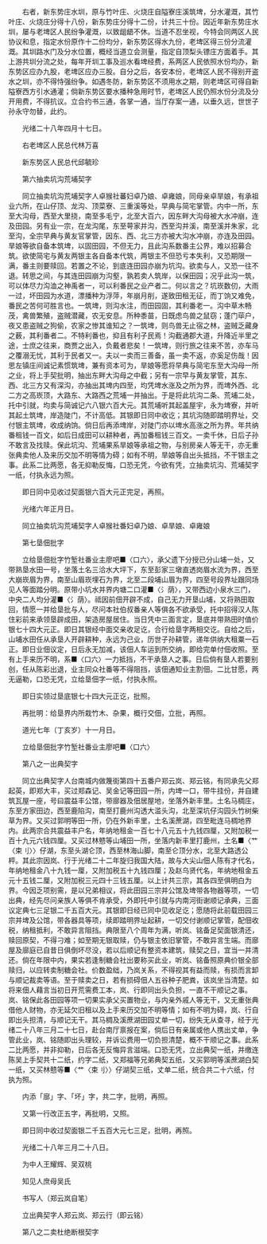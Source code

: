 <!-- { "loadSidebar": true } -->
　　右者，新东势庄水圳，原与竹叶庄、火烧庄自隘寮庄溪筑埤，分水灌溉，其竹叶庄、火烧庄分得十八份，新东势庄分得十二份，计共三十份。因近年新东势庄水圳，屡与老埤区人民纷争灌溉，以致龃龉不休。当道不忍坐视，今特会同两区人民协议和息，指定水份原作十二份均分，新东势区得水九份，老埤区得三份分流灌溉。其圳路水门及分水位置，概经当道立会测量，指定自顶梨头镖庄方面着手。其上游共圳分流之处，每年开圳工事及巡水看埤经费，系两区人民依照水份均办，新东势区应办九股，老埤区应办三股。自分之后，各安本份，老埤区人民不得别开盗水之圳，亦不得恃强纷争。如遇冬防，新东势区不须用水之期，则老埤区可得自新隘寮西方引水通灌；倘新东势区要水播种急用时节，老埤区人民仍照水份分流及分开用费，不得抗议。立合约书三通，各掌一通，当厅存案一通，以垂久远，世世子孙永守勿替，此约。

　　光绪二十八年四月十七日。

　　右老埤区人民总代林万喜

　　新东势区人民总代邱毓珍

　　第六抽卖坑沟荒埔契字

　　同立抽卖坑沟荒埔契字人卓猴社蕃妇卓乃娘、卓雍娘，同母亲卓旱娘，有承祖业六所，在山仔顶、龙沟、顶菜寮、三重溪等处，早典与简宅掌管。内中一所，东至大沟母，西至大里挠，南至多毛宁，北至大百六，因东畔大沟母被大水冲崩，连及田园。另有业一宗，在龙沟尾，东至萼家并沟，西至沟并溪，南至溪并朱家，北至沟，全宗早典与黄友官掌管，因东、西、北三方亦被大沟水冲崩，亦连及田园。旱娘等欲自备本筑埤，以固田园，不但无力，且此沟系数番主公界，难以招募合筑。欲使简宅与黄友两银主各自备本代筑，两银主不但恐亏本失利，又恐期限一满，番主则要赎回。若置之不论，到底连田园亦崩为坑沟。欲卖与人，又恐一往不退。转思之间，与其连田园崩为沟壑，孰若卖人筑岸，以保田园；况乎此沟一筑，可以体尽力沟洫之神禹者一，可以利番民之业产者二。何以言之？坑崁数仞，大雨一过，坏田园为水道，漂播种为浮萍，年崩月削，遂致田租无征，而丁饷又难免，番民之苦何可胜言也。一筑埤，则沟水注，而田园固，其利番老一。沟中草木畅茂，禽兽繁殖，盗贼潜藏，农无安息。所种黍苗，日既虑鸟兽之鼠窃；蓬门荜户，夜又患盗贼之狗偷，农家之惨其谁知之？一筑埤，则鸟兽无止宿之林，盗贼乏藏身之薮，其利番者二。不特利番也，抑且有利子民焉！沟截通郡大道，升降近半里之途，士庶之往来，商贾之出入，负戴者悲矣！一筑埤，则行旅之往来不苦，亦车马之覆溺无忧，其利于民者又一。夫以一卖而三善备，虽一卖不返，亦奚足伤哉！因思左镇庄间诚记素惯筑埤，兼有资本可为，旱娘等愿将早典与简宅东至大沟母一所之业，将上手契批明，抽出东畔大沟母之中截；另有一宗早与黄友掌管，其东、西、北三方又有深沟，亦抽出其埤内四至，均凭埤水涨及之所为界，而埤外西、北二方之高崁顶，大路东、大路西之荒埔一并抽出。于是将此坑沟二条、荒埔二处，托中引就，均卖与简诚记六八银六百大元。其荒埔听其起盖屋宇，永为埤寮，并听其起土筑埤，岸造陡门，不计高低。其银即日同中收讫；其坑沟随即踏明界址，交付银主筑埤，收成纳饷。倘日后再添埤岸，对陡门亦以埤水高涨之所为界。年共纳番租钱一百文，如后日成田可以耕种者，再加番租钱三百文。一卖千休，日后子孙不敢言及找赎。保此坑沟、荒埔果系旱娘等承祖之物，与别房亲人等无干，亦无重张典卖他人及来历交加不明等情为碍；如有不明，旱娘等自出头抵挡，不干银主之事。此系二比两愿，各无抑勒反悔，口恐无凭，今欲有凭，立抽卖坑沟、荒埔契字一纸，付执永远为照。

　　即日同中见收过契面银六百大元正完足，再照。

　　光绪六年正月日。

　　同立抽卖坑沟荒埔契字人卓猴社番妇卓乃娘、卓旱娘、卓雍娘

　　第七垦佃批字

　　立给垦佃批字竹堑社番业主廖吧■〈口六〉，承父遗下分授已分山埔一处，又带熟垦水田一号，坐落土名三洽水大坪下，东至彭家三墩直透岗眉水流为界，西至大崩崁眉为界，南至山眉崁埋石为界，北至二段埔山眉为界，四至号段界址跟同场见人等面踏分明。原带小坑水并界内塘二口灌■〈氵荫〉，又带西边小泉水三门，中央二人均分灌■〈氵荫〉。祗因前佃开辟不成，自己无力开垦山埔，又将熟田取回，情愿一并给垦批与人，尽问本社伯叔番亲人等俱各不欲承受，托中招得汉人陈住彩前来承领垦辟成田，架造房屋居住。当日凭中三面言定，垦底并带熟田时值价银七十四大元正。即日其银经中面交亲收足讫，合行给垦字两相交讫。自给之后，山埔水田任从承垦人开辟耕种，永远为己业，历世子孙耕管，递年供纳大租粟一石正。即日业佃议定，日后永无加减，该佃人车运到所交纳，即给完单付佃收照。至有上手来历不明，系■〈口六〉一力抵挡，不干承垦人之事。日后倘有垦人若要别创，任从陈彩出退，业主同众社番等不得阻挡，该佃通知业主割佃。二比甘愿，两无逼勒，口恐无凭，立给垦佃字一纸，付执永照。

　　即日实领过垦底银七十四大元正讫，批照。

　　再批明：给垦界内所栽竹木、杂果，概行交佃，立批，再照。

　　道光七年（丁亥岁）十一月日。

　　立给垦佃批字竹堑社番业主廖吧■〈口六〉

　　第八之一出典契字

　　同立出典契字人台南城内做篾街第四十五番户郑云岚、郑云铭，有同承先父郑起英，即郑大丰，买过郑森记、吴金记等田园一所，内埤一口，带牛挂份，并自建筑瓦屋一座，号曰震益丰公馆，带廍器及佃居屋地，坐落外新丰里。土名马椆庄，东至方家田边，西至鹿陷沟，南至打鹿州沟透大滥头沟，北至深坑仔沟园头竹树柴草为界。又买过郭明等田一所，仍在外新丰里，土名溪蔗湖，四至毗连马椆地界内。此两宗合共震益丰户名，年纳地租金一百七十八元五十九钱四厘，又附加税一百十九元六钱四厘。又买过林戆等山埔田一所，坐落内新丰里打鹿州，土名■〈艹〈束刂〉〉仔湖，东至头湖仑顶，西至林海山脚，南至仑顶分水，北至大路透公枰。其此宗因岚、行于光绪二十二年旋归我国大陆，故与大尖山佃人陈有才代名，年纳地租金八十九钱一厘，又附加税五十九钱四厘；及赵乌贤代名，年纳地租金五元十五钱二厘，又附加税三元四十三钱五厘。以上计共三宗，其各四至俱明白为界。今因乏项别需，是以兄弟相议，将此田园三宗并公馆及埤带各物器等项，一切出典，经先尽问亲族人等俱不肯承受，外即托中引就与内南河街谢顺记承典，三面议定典七三足银二千五百大元。其银即日经已同中见收足讫；愿随将此前载田园三宗并埤及公馆，带各器具等项，续即踏明界址起耕，一切交付谢顺记掌管，配佃收税，纳租抵利，不敢异言阻挡。典限至八个周年为满，听岚、铭备足契面银清还，赎回原契，不得刁难；如至期无银取赎，仍与银主依旧掌管，不敢异言生端。而廍屋及廍庭已自昔日俱倒坏尽没，若以后顺记有整资本建筑，赎契之日，宜当一并清还。倘在年限中内，果实若逢制糖会社出要称买此业，听岚、铭备照原典价银全部赎归，以应转卖制糖会社。价数盈绌，乃岚关系，不得视其有益而赎，有损而言卸与顺记裁卖等语。至于赎卖之日，若有损碍佃人五谷种子肥粪，该岚坐当清楚。如将来佃人藉言当初日开荒需费工本，岚、行即同出头负担，一直不干顺记之事。岚、铭保此各田园等项一切果实承父买置物业，与内亲外戚人等无干，又无重张典借他人财物，亦无延欠旧租以及上手来历交加不明等情；如有不明为碍，岚、行自即出头担清，与顺记无干。其马椆及溪蔗湖田园丈单一切，纷失无从查寻，经于光绪二十八年三月二十七日，赴台南厅禀报在案，倘后日有亲属或他人携出丈单，争管此业，岚、铭随即出头理较，并诉讼费用一切负担清楚，概不干顺记之事。此系二比两愿，并非抑勒，日后各无反悔异言滋端。口恐无凭，立出典契一纸，并缴连陈吴上手契共十二纸，约字二纸，又郑福等兄弟典契五纸，又买郭明等溪蔗湖白契一纸，又买林戆等■〈艹〈束刂〉〉仔湖契三纸，丈单二纸，统合共二十六纸，付执为照。

　　内添「廍」字、「坏」字，共二字，批明，再照。

　　又第一行改正五字，再批明，又照。

　　即日同中收过契面银二千五百大元七三足，批明，再照。

　　光绪二十八年三月二十八日。

　　为中人王耀辉、吴双桃

　　知见人庶母吴氏

　　书写人（郑云岚自笔）

　　立出典契字人郑云岚、郑云行（即云铭）

　　第八之二卖杜绝断根契字

